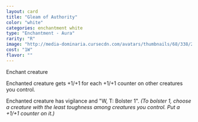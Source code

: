 ```yaml
---
layout: card
title: "Gleam of Authority"
color: "white"
categories: enchantment white
type: "Enchantment - Aura"
rarity: "R"
image: "http://media-dominaria.cursecdn.com/avatars/thumbnails/68/338/200/283/635618426569573776.png"
cost: "1W"
flavor: ""
---
```


Enchant creature

Enchanted creature gets +1/+1 for each +1/+1 counter on other creatures you control.

Enchanted creature has vigilance and "<span class="tip mana-icon mana-white" title="1 White Mana">W</span>, <span class="tip mana-icon mana-t" title="Tap">T</span>: Bolster 1". <em>(To bolster 1, choose a creature with the least toughness among creatures you control. Put a +1/+1 counter on it.)</em>
